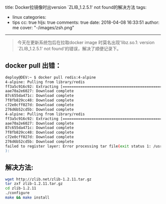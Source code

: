 title: Docker拉镜像时出version `ZLIB_1.2.5.1' not found的解决方法
tags:
  - linux
categories:
  - tips
cc: true
hljs: true
comments: true
date: 2018-04-08 16:33:51
author: me
cover: "-/images/zsh.png"
---
> 今天在更新系统包后在拉取docker image 时莫名出现'libz.so.1: version `ZLIB_1.2.5.1' not found'的错误，解决了顺便记录下。

## docker pull 出错：
```bash
deploy@DEV:~ $ docker pull redis:4-alpine
4-alpine: Pulling from library/redis
ff3a5c916c92: Extracting [==================================================>]  2.066MB/2.066MB
aae70a2e6027: Download complete
87c655da471c: Download complete
7f8fb829cc48: Download complete
c72e0cff027d: Download complete
276d6b52cd5b: Download complete
4-alpine: Pulling from library/redis
ff3a5c916c92: Extracting [==================================================>]  2.066MB/2.066MB
aae70a2e6027: Download complete
87c655da471c: Download complete
7f8fb829cc48: Download complete
c72e0cff027d: Download complete
276d6b52cd5b: Download complete
failed to register layer: Error processing tar file(exit status 1: /usr/bin/unpigz: /usr/local/lib/libz.so.1: version `ZLIB_1.2.5.1' not found (required by /usr/bin/unpigz)
):
```
## 解决方法:
```bash
wget http://zlib.net/zlib-1.2.11.tar.gz
tar zxf zlib-1.2.11.tar.gz
cd zlib-1.2.11
./configure
make && make install
```
